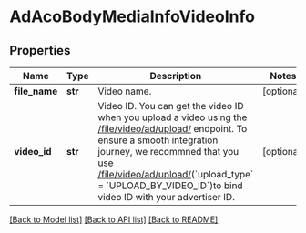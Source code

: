 # AdAcoBodyMediaInfoVideoInfo

## Properties
Name | Type | Description | Notes
------------ | ------------- | ------------- | -------------
**file_name** | **str** | Video name. | [optional] 
**video_id** | **str** | Video ID. You can get the video ID when you upload a video using the [/file/video/ad/upload/](https://ads.tiktok.com/marketing_api/docs?id&#x3D;1737587322856449) endpoint. To ensure a smooth integration journey, we recommned that you use [/file/video/ad/upload/](https://ads.tiktok.com/marketing_api/docs?id&#x3D;1737587322856449)(&#x60;upload_type&#x60; &#x3D; &#x60;UPLOAD_BY_VIDEO_ID&#x60;)to bind video ID with your advertiser ID. | [optional] 

[[Back to Model list]](../README.md#documentation-for-models) [[Back to API list]](../README.md#documentation-for-api-endpoints) [[Back to README]](../README.md)

